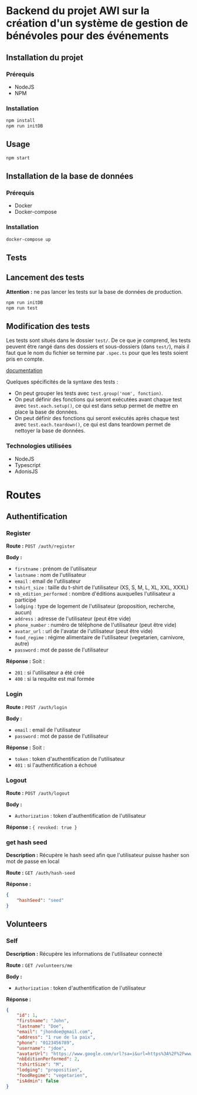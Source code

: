 # Backend du projet AWI sur la création d'un système de gestion de bénévoles pour des événements

## Installation du projet

### Prérequis

- NodeJS
- NPM


### Installation 

```bash
npm install
npm run initDB
```

## Usage

```bash
npm start
```

## Installation de la base de données

### Prérequis

- Docker
- Docker-compose

### Installation

```bash
docker-compose up
```

## Tests

## Lancement des tests

**Attention :** ne pas lancer les tests sur la base de données de production.

```bash
npm run initDB
npm run test
```

## Modification des tests

Les tests sont situés dans le dossier `test/`. De ce que je comprend, les tests peuvent être rangé dans des dossiers et sous-dossiers (dans `test/`), mais il faut que le nom du fichier se termine par `.spec.ts` pour que les tests soient pris en compte.

[documentation](https://japa.dev/docs/reference/test)

Quelques spécificités de la syntaxe des tests :
- On peut grouper les tests avec `test.group('nom', fonction)`.
- On peut définir des fonctions qui seront exécutées avant chaque test avec `test.each.setup()`, ce qui est dans setup permet de mettre en place la base de données.
- On peut définir des fonctions qui seront exécutés après chaque test avec `test.each.teardown()`, ce qui est dans teardown permet de nettoyer la base de données.


### Technologies utilisées


- NodeJS
- Typescript
- AdonisJS

# Routes

## Authentification


### Register

**Route :** `POST /auth/register`

**Body :**
- `firstname` : prénom de l'utilisateur
- `lastname` : nom de l'utilisateur
- `email` : email de l'utilisateur
- `tshirt_size` : taille du t-shirt de l'utilisateur (XS, S, M, L, XL, XXL, XXXL)
- `nb_edition_performed` : nombre d'éditions auxquelles l'utilisateur a participé
- `lodging` : type de logement de l'utilisateur (proposition, recherche, aucun)
- `address` : adresse de l'utilisateur (peut être vide)
- `phone_number` : numéro de téléphone de l'utilisateur (peut être vide)
- `avatar_url` : url de l'avatar de l'utilisateur (peut être vide)
- `food_regime` : régime alimentaire de l'utilisateur (vegetarien, carnivore, autre)
- `password` : mot de passe de l'utilisateur

**Réponse :**
Soit :
- `201` : si l'utilisateur a été créé
- `400` : si la requête est mal formée

### Login

**Route :** `POST /auth/login`

**Body :**
- `email` : email de l'utilisateur
- `password` : mot de passe de l'utilisateur

**Réponse :**
Soit :
- `token` : token d'authentification de l'utilisateur
- `401` : si l'authentification a échoué


### Logout

**Route :** `POST /auth/logout`

**Body :**
- `Authorization` : token d'authentification de l'utilisateur

**Réponse :**
`{ revoked: true }`

### get hash seed

**Description :** 
Récupère le hash seed afin que l'utilisateur puisse hasher son mot de passe en local

**Route :** `GET /auth/hash-seed`

**Réponse :**
```json
{
    "hashSeed": "seed"
}
```

## Volunteers

### Self

**Description :**
Récupère les informations de l'utilisateur connecté

**Route :** `GET /volunteers/me`

**Body :**
- `Authorization` : token d'authentification de l'utilisateur

**Réponse :**
```json
{
    "id": 1,
    "firstname": "John",
    "lastname": "Doe",
    "email": "jhondoe@gmail.com",
    "address": "1 rue de la paix",
    "phone": "0123456789",
    "username": "jdoe",
    "avatarUrl": "https://www.google.com/url?sa=i&url=https%3A%2F%2Fwww.istockphoto.com%2Fvector%2Fdefault-avatar-profile-icon-grey-photo-placeholder-gm538753246-57866905&psig=AOvVaw0ZQZ6Z4Z3Z4Z3Z4Z3Z4Z3Z4&ust=1618306490000000&source=images&cd=vfe&ved=0CAIQjRxqFwoTCJjQ8ZqM9u8CFQAAAAAdAAAAABAD",
    "nbEditionPerformed": 2,
    "tshirtSize": "M",
    "lodging": "proposition",
    "foodRegime": "vegetarien",
    "isAdmin": false
}
```
